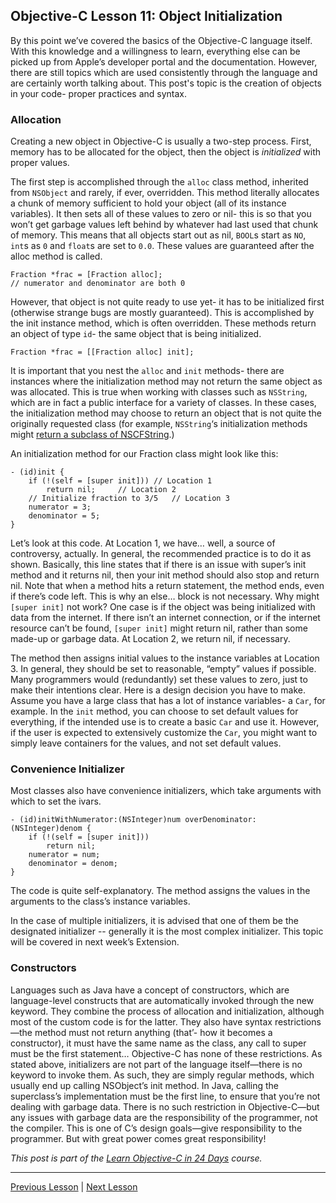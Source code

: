 ## Objective-C Lesson 11: Object Initialization

By this point we’ve covered the basics of the Objective-C language itself. With this knowledge and a willingness to learn, everything else can be picked up from Apple’s developer portal and the documentation. However, there are still topics which are used consistently through the language and are certainly worth talking about. This post's topic is the creation of objects in your code- proper practices and syntax.

### Allocation

Creating a new object in Objective-C is usually a two-step process. First, memory has to be allocated for the object, then the object is *initialized* with proper values.

The first step is accomplished through the `alloc` class method, inherited from `NSObject` and rarely, if ever, overridden. This method literally allocates a chunk of memory sufficient to hold your object (all of its instance variables). It then sets all of these values to zero or nil- this is so that you won’t get garbage values left behind by whatever had last used that chunk of memory. This means that all objects start out as nil, `BOOL`s start as `NO`, `int`s as `0` and `float`s are set to `0.0`. These values are guaranteed after the alloc method is called.

```objc
Fraction *frac = [Fraction alloc];
// numerator and denominator are both 0
```

However, that object is not quite ready to use yet- it has to be initialized first (otherwise strange bugs are mostly guaranteed). This is accomplished by the init instance method, which is often overridden. These methods return an object of type `id`- the same object that is being initialized.

```objc
Fraction *frac = [[Fraction alloc] init];
```

It is important that you nest the `alloc` and `init` methods- there are instances where the initialization method may not return the same object as was allocated. This is true when working with classes such as `NSString`, which are in fact a public interface for a variety of classes. In these cases, the initialization method may choose to return an object that is not quite the originally requested class (for example, `NSString`‘s initialization methods might [return a subclass of NSCFString](https://stackoverflow.com/questions/393873/nsstring-instance-reports-its-class-as-nscfstring).)

An initialization method for our Fraction class might look like this:

```objc
- (id)init {
    if (!(self = [super init])) // Location 1
        return nil;     // Location 2
    // Initialize fraction to 3/5   // Location 3
    numerator = 3;
    denominator = 5;
}
```

Let’s look at this code. At Location 1, we have… well, a source of controversy, actually. In general, the recommended practice is to do it as shown. Basically, this line states that if there is an issue with super’s init method and it returns nil, then your init method should also stop and return nil. Note that when a method hits a return statement, the method ends, even if there’s code left. This is why an else… block is not necessary. Why might `[super init]` not work? One case is if the object was being initialized with data from the internet. If there isn’t an internet connection, or if the internet resource can’t be found, `[super init]` might return nil, rather than some made-up or garbage data. At Location 2, we return nil, if necessary.

The method then assigns initial values to the instance variables at Location 3. In general, they should be set to reasonable, “empty” values if possible. Many programmers would (redundantly) set these values to zero, just to make their intentions clear. Here is a design decision you have to make. Assume you have a large class that has a lot of instance variables- a `Car`, for example. In the `init` method, you can choose to set default values for everything, if the intended use is to create a basic `Car` and use it. However, if the user is expected to extensively customize the `Car`, you might want to simply leave containers for the values, and not set default values.

### Convenience Initializer

Most classes also have convenience initializers, which take arguments with which to set the ivars.

```objc
- (id)initWithNumerator:(NSInteger)num overDenominator:(NSInteger)denom {
    if (!(self = [super init]))
        return nil;
    numerator = num;
    denominator = denom;
}
```

The code is quite self-explanatory. The method assigns the values in the arguments to the class’s instance variables.

In the case of multiple initializers, it is advised that one of them be the designated initializer -- generally it is the most complex initializer. This topic will be covered in next week’s Extension.

### Constructors

Languages such as Java have a concept of constructors, which are language-level constructs that are automatically invoked through the new keyword. They combine the process of allocation and initialization, although most of the custom code is for the latter. They also have syntax restrictions—the method must not return anything (that’- how it becomes a constructor), it must have the same name as the class, any call to super must be the first statement… Objective-C has none of these restrictions. As stated above, initializers are not part of the language itself—there is no keyword to invoke them. As such, they are simply regular methods, which usually end up calling NSObject’s init method. In Java, calling the superclass’s implementation must be the first line, to ensure that you’re not dealing with garbage data. There is no such restriction in Objective-C—but any issues with garbage data are the responsibility of the programmer, not the compiler. This is one of C’s design goals—give responsibility to the programmer. But with great power comes great responsibility!

*This post is part of the [Learn Objective-C in 24 Days](38.md) course.*

---

[Previous Lesson](75.md) | [Next Lesson](77.md)
